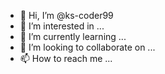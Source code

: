 - 👋 Hi, I’m @ks-coder99
- 👀 I’m interested in ...
- 🌱 I’m currently learning ...
- 💞️ I’m looking to collaborate on ...
- 📫 How to reach me ...

<!---
ks-coder99/ks-coder99 is a ✨ special ✨ repository because its `README.md` (this file) appears on your GitHub profile.
You can click the Preview link to take a look at your changes.
👋 Hi, I’m @ks-coder99
👀 I’m interested in updating my skills in web development
💞️ I’m looking to collaborate on interesting projects to help increase my knowledge and practice
📫 You can reach me at ckims@rogers.com

